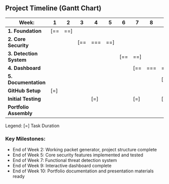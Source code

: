 ## Project Timeline (Gantt Chart)

Week: | 1 | 2 | 3 | 4 | 5 | 6 | 7 | 8 | 9 | 10 |
------|---|---|---|---|---|---|---|---|---|----|
**1. Foundation**          |[==|==]|   |   |   |   |   |   |   |    |
**2. Core Security**       |   |   |[==|===|==]|   |   |   |   |    |
**3. Detection System**    |   |   |   |   |   |[==|==]|   |   |    |
**4. Dashboard**           |   |   |   |   |   |   |[==|===|==]|    |
**5. Documentation**       |   |   |   |   |   |   |   |   |[==|==] |
**GitHub Setup**           |[=]|   |   |   |   |   |   |   |   |    |
**Initial Testing**        |   |   |   |[=]|   |   |[=]|   |[=]|    |
**Portfolio Assembly**     |   |   |   |   |   |   |   |   |   |[==]|

Legend: [=] Task Duration

### Key Milestones:
- End of Week 2: Working packet generator, project structure complete
- End of Week 5: Core security features implemented and tested
- End of Week 7: Functional threat detection system
- End of Week 9: Interactive dashboard complete
- End of Week 10: Portfolio documentation and presentation materials ready 